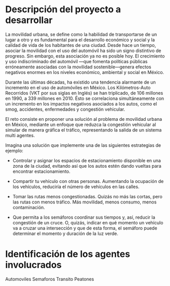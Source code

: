 # Descripción del proyecto a desarrollar
La movilidad urbana, se define como la habilidad de transportarse de un lugar a otro y es fundamental 
para el desarrollo económico y social y la calidad de vida de los habitantes de una ciudad. Desde hace 
un tiempo, asociar la movilidad con el uso del automóvil ha sido un signo distintivo de progreso. Sin 
embargo, esta asociación ya no es posible hoy. El crecimiento y uso indiscriminado del automóvil —que 
fomenta políticas públicas erróneamente asociadas con la movilidad sostenible—genera efectos negativos 
enormes en los niveles económico, ambiental y social en México.

Durante las últimas décadas, ha existido una tendencia alarmante de un incremento en el uso de automóviles en México. Los Kilómetros-Auto Recorridos (VKT por sus siglas en Inglés) se han triplicado, de 106 millones en 1990, a 339 millones en 2010. Ésto se correlaciona simultáneamente con un incremento en los impactos negativos asociados a los autos, como el smog, accidentes, enfermedades y congestión 
vehicular.

El reto consiste en proponer una solución al problema de movilidad urbana en México, mediante un enfoque 
que reduzca la congestión vehicular al simular de manera gráfica el tráfico, representando la salida de 
un sistema multi agentes.

Imagina una solución que implemente una de las siguientes estrategias de ejemplo:

- Controlar y asignar los espacios de estacionamiento disponible en una zona de la ciudad, evitando así 
que los autos estén dando vueltas para encontrar estacionamiento.

- Compartir tu vehículo con otras personas. Aumentando la ocupación de los vehículos, reduciría el 
número de vehículos en las calles.

- Tomar las rutas menos congestionadas. Quizás no más las cortas, pero las rutas con menos tráfico. 
Más movilidad, menos consumo, menos contaminación.

- Que permita a los semáforos coordinar sus tiempos y, así, reducir la congestión de un cruce. 
O, quizás, indicar en qué momento un vehículo va a cruzar una intersección y que de esta forma, 
el semáforo puede determinar el momento y duración de la luz verde.



# Identificación de los agentes involucrados
Automoviles
Semaforos
Transito
Peatones
